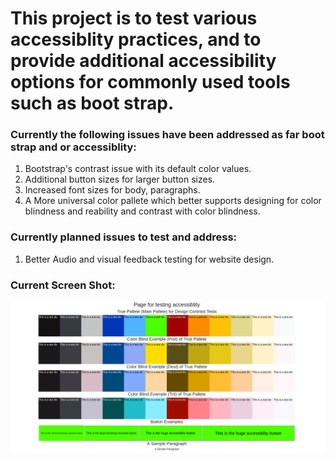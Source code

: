 # This project is to test various accessiblity practices, and to provide additional accessibility options for commonly used tools such as boot strap.

### Currently the following issues have been addressed as far boot strap and or accessiblity:
1. Bootstrap's contrast issue with its default color values.
2. Additional button sizes for larger button sizes.
3. Increased font sizes for body, paragraphs.
4. A More universal color pallete which better supports designing for color blindness and reability and contrast with color blindness.

### Currently planned issues to test and address:
1. Better Audio and visual feedback testing for website design.

### Current Screen Shot:
![picture](img/access-sample.png)

